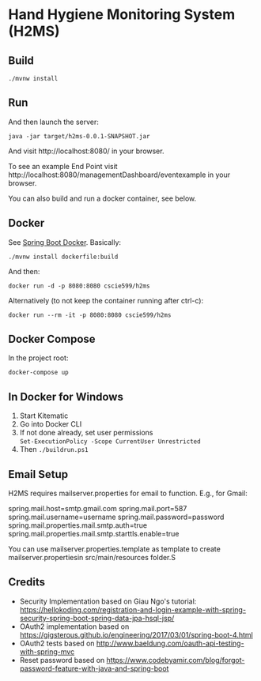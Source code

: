 # Hand Hygiene Monitoring System (H2MS)



## Build


```
./mvnw install
```

## Run

And then launch the server:

```
java -jar target/h2ms-0.0.1-SNAPSHOT.jar
```

And visit http://localhost:8080/ in your browser.

To see an example End Point visit http://localhost:8080/managementDashboard/eventexample in your browser.

You can also build and run a docker container, see below.

## Docker

See [Spring Boot Docker](https://spring.io/guides/gs/spring-boot-docker/).  Basically:

```
./mvnw install dockerfile:build
```

And then:

```
docker run -d -p 8080:8080 cscie599/h2ms
```

Alternatively (to not keep the container running after ctrl-c):
```
docker run --rm -it -p 8080:8080 cscie599/h2ms
```

## Docker Compose

In the project root:

```
docker-compose up
```

## In Docker for Windows

1. Start Kitematic
1. Go into Docker CLI
1. If not done already, set user permissions  
``Set-ExecutionPolicy -Scope CurrentUser Unrestricted``
1. Then
``./buildrun.ps1``


## Email Setup


H2MS requires mailserver.properties for email to function.  E.g., for Gmail:

spring.mail.host=smtp.gmail.com
spring.mail.port=587
spring.mail.username=username
spring.mail.password=password
spring.mail.properties.mail.smtp.auth=true
spring.mail.properties.mail.smtp.starttls.enable=true

You can use mailserver.properties.template as template to create mailserver.propertiesin src/main/resources folder.S


## Credits

- Security Implementation based on Giau Ngo's tutorial: https://hellokoding.com/registration-and-login-example-with-spring-security-spring-boot-spring-data-jpa-hsql-jsp/
- OAuth2 implementation based on https://gigsterous.github.io/engineering/2017/03/01/spring-boot-4.html
- OAuth2 tests based on http://www.baeldung.com/oauth-api-testing-with-spring-mvc
- Reset password based on https://www.codebyamir.com/blog/forgot-password-feature-with-java-and-spring-boot


